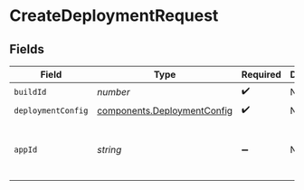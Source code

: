 # CreateDeploymentRequest


## Fields

| Field                                                                      | Type                                                                       | Required                                                                   | Description                                                                | Example                                                                    |
| -------------------------------------------------------------------------- | -------------------------------------------------------------------------- | -------------------------------------------------------------------------- | -------------------------------------------------------------------------- | -------------------------------------------------------------------------- |
| `buildId`                                                                  | *number*                                                                   | :heavy_check_mark:                                                         | N/A                                                                        | 1                                                                          |
| `deploymentConfig`                                                         | [components.DeploymentConfig](../../models/components/deploymentconfig.md) | :heavy_check_mark:                                                         | N/A                                                                        |                                                                            |
| `appId`                                                                    | *string*                                                                   | :heavy_minus_sign:                                                         | N/A                                                                        | app-af469a92-5b45-4565-b3c4-b79878de67d2                                   |
